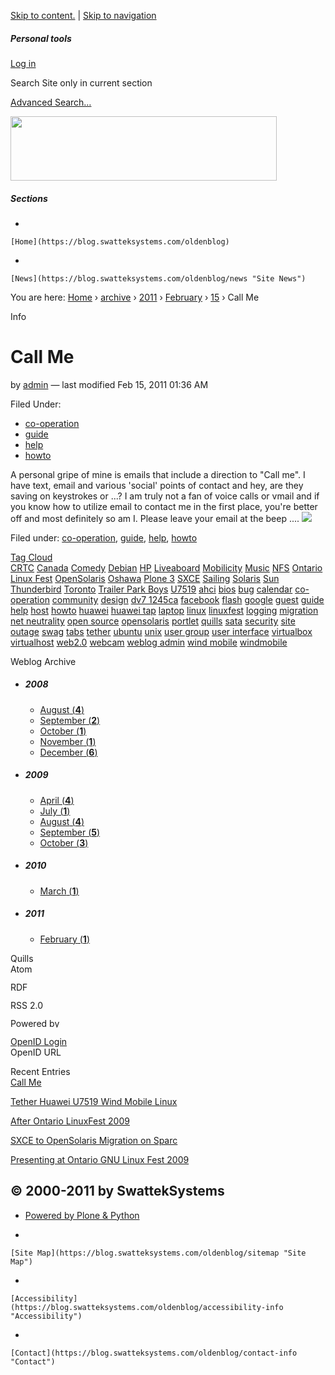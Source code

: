 [Skip to content.](https://blog.swatteksystems.com/oldenblog/whats-that/archive/2011/02/15/call-me#content) | [Skip to navigation](https://blog.swatteksystems.com/oldenblog/whats-that/archive/2011/02/15/call-me#portlet-navigation-tree)

##### Personal tools

<a href="https://blog.swatteksystems.com/oldenblog/login_form" id="personaltools-login">Log in</a>

Search Site
only in current section

[Advanced Search…](https://blog.swatteksystems.com/oldenblog/search_form)

<a href="https://blog.swatteksystems.com/oldenblog" id="portal-logo" title="Home"><img src="https://blog.swatteksystems.com/oldenblog/logo.png" width="426" height="103" /></a>
##### Sections

-   

    [Home](https://blog.swatteksystems.com/oldenblog)
-   

    [News](https://blog.swatteksystems.com/oldenblog/news "Site News")

<span id="breadcrumbs-you-are-here">You are here:</span> <span id="breadcrumbs-home"> [Home](https://blog.swatteksystems.com/oldenblog) <span class="breadcrumbSeparator"> › </span> </span> <span id="breadcrumbs-1" dir="ltr"> [archive](https://blog.swatteksystems.com/oldenblog/whats-that/archive) <span class="breadcrumbSeparator"> › </span> </span> <span id="breadcrumbs-2" dir="ltr"> [2011](https://blog.swatteksystems.com/oldenblog/whats-that/archive/2011) <span class="breadcrumbSeparator"> › </span> </span> <span id="breadcrumbs-3" dir="ltr"> [February](https://blog.swatteksystems.com/oldenblog/whats-that/archive/2011/02) <span class="breadcrumbSeparator"> › </span> </span> <span id="breadcrumbs-4" dir="ltr"> [15](https://blog.swatteksystems.com/oldenblog/whats-that/archive/2011/02/15) <span class="breadcrumbSeparator"> › </span> </span> <span id="breadcrumbs-5" dir="ltr"> <span id="breadcrumbs-current">Call Me</span> </span>

Info  

<span id="parent-fieldname-title"> Call Me </span>
==================================================

<span> by </span> [admin](https://blog.swatteksystems.com/oldenblog/whats-that/authors/admin) — last modified Feb 15, 2011 01:36 AM

Filed Under:

-   [co-operation](https://blog.swatteksystems.com/oldenblog/whats-that/topics/co-operation)
-   [guide](https://blog.swatteksystems.com/oldenblog/whats-that/topics/guide)
-   [help](https://blog.swatteksystems.com/oldenblog/whats-that/topics/help)
-   [howto](https://blog.swatteksystems.com/oldenblog/whats-that/topics/howto)

[](https://blog.swatteksystems.com/oldenblog/whats-that/topics/co-operation) [](https://blog.swatteksystems.com/oldenblog/whats-that/topics/guide) [](https://blog.swatteksystems.com/oldenblog/whats-that/topics/help) [](https://blog.swatteksystems.com/oldenblog/whats-that/topics/howto)

<span id="parent-fieldname-description"> </span>

A personal gripe of mine is emails that include a direction to "Call me". I have text, email and various 'social' points of contact and hey, are they saving on keystrokes or ...?
I am truly not a fan of voice calls or vmail and if you know how to utilize email to contact me in the first place, you're better off and most definitely so am I.
Please leave your email at the beep ....
<img src="http://img.zemanta.com/pixy.gif?x-id=75557fc5-db34-8c15-bdf8-6705c3bf6101" class="zemanta-pixie-img" />

Filed under: <span> <a href="https://blog.swatteksystems.com/oldenblog/search?Subject%3Alist=co-operation" class="link-category">co-operation</a><span class="separator">,</span> </span> <span> <a href="https://blog.swatteksystems.com/oldenblog/search?Subject%3Alist=guide" class="link-category">guide</a><span class="separator">,</span> </span> <span> <a href="https://blog.swatteksystems.com/oldenblog/search?Subject%3Alist=help" class="link-category">help</a><span class="separator">,</span> </span> <span> <a href="https://blog.swatteksystems.com/oldenblog/search?Subject%3Alist=howto" class="link-category">howto</a> </span>

 <span class="portletTopLeft"></span> <a href="https://blog.swatteksystems.com/oldenblog/whats-that/topics" class="tile">Tag Cloud</a> <span class="portletTopRight"></span>   
<a href="https://blog.swatteksystems.com/oldenblog/whats-that/topics/CRTC" class="cloudItem tagRank_0" title="1 entries">CRTC</a> <a href="https://blog.swatteksystems.com/oldenblog/whats-that/topics/Canada" class="cloudItem tagRank_2" title="5 entries">Canada</a> <a href="https://blog.swatteksystems.com/oldenblog/whats-that/topics/Comedy" class="cloudItem tagRank_0" title="1 entries">Comedy</a> <a href="https://blog.swatteksystems.com/oldenblog/whats-that/topics/Debian" class="cloudItem tagRank_0" title="1 entries">Debian</a> <a href="https://blog.swatteksystems.com/oldenblog/whats-that/topics/HP" class="cloudItem tagRank_2" title="4 entries">HP</a> <a href="https://blog.swatteksystems.com/oldenblog/whats-that/topics/Liveaboard" class="cloudItem tagRank_0" title="1 entries">Liveaboard</a> <a href="https://blog.swatteksystems.com/oldenblog/whats-that/topics/Mobilicity" class="cloudItem tagRank_0" title="1 entries">Mobilicity</a> <a href="https://blog.swatteksystems.com/oldenblog/whats-that/topics/Music" class="cloudItem tagRank_0" title="1 entries">Music</a> <a href="https://blog.swatteksystems.com/oldenblog/whats-that/topics/NFS" class="cloudItem tagRank_0" title="2 entries">NFS</a> <a href="https://blog.swatteksystems.com/oldenblog/whats-that/topics/Ontario%20Linux%20Fest" class="cloudItem tagRank_0" title="2 entries">Ontario Linux Fest</a> <a href="https://blog.swatteksystems.com/oldenblog/whats-that/topics/OpenSolaris" class="cloudItem tagRank_7" title="12 entries">OpenSolaris</a> <a href="https://blog.swatteksystems.com/oldenblog/whats-that/topics/Oshawa" class="cloudItem tagRank_0" title="1 entries">Oshawa</a> <a href="https://blog.swatteksystems.com/oldenblog/whats-that/topics/Plone%203" class="cloudItem tagRank_2" title="4 entries">Plone 3</a> <a href="https://blog.swatteksystems.com/oldenblog/whats-that/topics/SXCE" class="cloudItem tagRank_0" title="1 entries">SXCE</a> <a href="https://blog.swatteksystems.com/oldenblog/whats-that/topics/Sailing" class="cloudItem tagRank_0" title="1 entries">Sailing</a> <a href="https://blog.swatteksystems.com/oldenblog/whats-that/topics/Solaris" class="cloudItem tagRank_4" title="7 entries">Solaris</a> <a href="https://blog.swatteksystems.com/oldenblog/whats-that/topics/Sun" class="cloudItem tagRank_6" title="10 entries">Sun</a> <a href="https://blog.swatteksystems.com/oldenblog/whats-that/topics/Thunderbird" class="cloudItem tagRank_0" title="1 entries">Thunderbird</a> <a href="https://blog.swatteksystems.com/oldenblog/whats-that/topics/Toronto" class="cloudItem tagRank_5" title="8 entries">Toronto</a> <a href="https://blog.swatteksystems.com/oldenblog/whats-that/topics/Trailer%20Park%20Boys" class="cloudItem tagRank_0" title="1 entries">Trailer Park Boys</a> <a href="https://blog.swatteksystems.com/oldenblog/whats-that/topics/U7519" class="cloudItem tagRank_0" title="1 entries">U7519</a> <a href="https://blog.swatteksystems.com/oldenblog/whats-that/topics/ahci" class="cloudItem tagRank_0" title="1 entries">ahci</a> <a href="https://blog.swatteksystems.com/oldenblog/whats-that/topics/bios" class="cloudItem tagRank_0" title="1 entries">bios</a> <a href="https://blog.swatteksystems.com/oldenblog/whats-that/topics/bug" class="cloudItem tagRank_1" title="3 entries">bug</a> <a href="https://blog.swatteksystems.com/oldenblog/whats-that/topics/calendar" class="cloudItem tagRank_0" title="1 entries">calendar</a> <a href="https://blog.swatteksystems.com/oldenblog/whats-that/topics/co-operation" class="cloudItem tagRank_1" title="3 entries">co-operation</a> <a href="https://blog.swatteksystems.com/oldenblog/whats-that/topics/community" class="cloudItem tagRank_2" title="5 entries">community</a> <a href="https://blog.swatteksystems.com/oldenblog/whats-that/topics/design" class="cloudItem tagRank_0" title="1 entries">design</a> <a href="https://blog.swatteksystems.com/oldenblog/whats-that/topics/dv7%201245ca" class="cloudItem tagRank_2" title="4 entries">dv7 1245ca</a> <a href="https://blog.swatteksystems.com/oldenblog/whats-that/topics/facebook" class="cloudItem tagRank_0" title="1 entries">facebook</a> <a href="https://blog.swatteksystems.com/oldenblog/whats-that/topics/flash" class="cloudItem tagRank_0" title="1 entries">flash</a> <a href="https://blog.swatteksystems.com/oldenblog/whats-that/topics/google" class="cloudItem tagRank_0" title="2 entries">google</a> <a href="https://blog.swatteksystems.com/oldenblog/whats-that/topics/guest" class="cloudItem tagRank_0" title="1 entries">guest</a> <a href="https://blog.swatteksystems.com/oldenblog/whats-that/topics/guide" class="cloudItem tagRank_5" title="9 entries">guide</a> <a href="https://blog.swatteksystems.com/oldenblog/whats-that/topics/help" class="cloudItem tagRank_1" title="3 entries">help</a> <a href="https://blog.swatteksystems.com/oldenblog/whats-that/topics/host" class="cloudItem tagRank_0" title="1 entries">host</a> <a href="https://blog.swatteksystems.com/oldenblog/whats-that/topics/howto" class="cloudItem tagRank_7" title="11 entries">howto</a> <a href="https://blog.swatteksystems.com/oldenblog/whats-that/topics/huawei" class="cloudItem tagRank_0" title="1 entries">huawei</a> <a href="https://blog.swatteksystems.com/oldenblog/whats-that/topics/huawei%20tap" class="cloudItem tagRank_0" title="1 entries">huawei tap</a> <a href="https://blog.swatteksystems.com/oldenblog/whats-that/topics/laptop" class="cloudItem tagRank_2" title="4 entries">laptop</a> <a href="https://blog.swatteksystems.com/oldenblog/whats-that/topics/linux" class="cloudItem tagRank_4" title="7 entries">linux</a> <a href="https://blog.swatteksystems.com/oldenblog/whats-that/topics/linuxfest" class="cloudItem tagRank_0" title="1 entries">linuxfest</a> <a href="https://blog.swatteksystems.com/oldenblog/whats-that/topics/logging" class="cloudItem tagRank_0" title="1 entries">logging</a> <a href="https://blog.swatteksystems.com/oldenblog/whats-that/topics/migration" class="cloudItem tagRank_0" title="1 entries">migration</a> <a href="https://blog.swatteksystems.com/oldenblog/whats-that/topics/net%20neutrality" class="cloudItem tagRank_0" title="1 entries">net neutrality</a> <a href="https://blog.swatteksystems.com/oldenblog/whats-that/topics/open%20source" class="cloudItem tagRank_3" title="6 entries">open source</a> <a href="https://blog.swatteksystems.com/oldenblog/whats-that/topics/opensolaris" class="cloudItem tagRank_10" title="15 entries">opensolaris</a> <a href="https://blog.swatteksystems.com/oldenblog/whats-that/topics/portlet" class="cloudItem tagRank_0" title="1 entries">portlet</a> <a href="https://blog.swatteksystems.com/oldenblog/whats-that/topics/quills" class="cloudItem tagRank_0" title="1 entries">quills</a> <a href="https://blog.swatteksystems.com/oldenblog/whats-that/topics/sata" class="cloudItem tagRank_0" title="1 entries">sata</a> <a href="https://blog.swatteksystems.com/oldenblog/whats-that/topics/security" class="cloudItem tagRank_0" title="2 entries">security</a> <a href="https://blog.swatteksystems.com/oldenblog/whats-that/topics/site%20outage" class="cloudItem tagRank_0" title="1 entries">site outage</a> <a href="https://blog.swatteksystems.com/oldenblog/whats-that/topics/swag" class="cloudItem tagRank_0" title="1 entries">swag</a> <a href="https://blog.swatteksystems.com/oldenblog/whats-that/topics/tabs" class="cloudItem tagRank_0" title="1 entries">tabs</a> <a href="https://blog.swatteksystems.com/oldenblog/whats-that/topics/tether" class="cloudItem tagRank_0" title="1 entries">tether</a> <a href="https://blog.swatteksystems.com/oldenblog/whats-that/topics/ubuntu" class="cloudItem tagRank_0" title="2 entries">ubuntu</a> <a href="https://blog.swatteksystems.com/oldenblog/whats-that/topics/unix" class="cloudItem tagRank_5" title="9 entries">unix</a> <a href="https://blog.swatteksystems.com/oldenblog/whats-that/topics/user%20group" class="cloudItem tagRank_3" title="6 entries">user group</a> <a href="https://blog.swatteksystems.com/oldenblog/whats-that/topics/user%20interface" class="cloudItem tagRank_0" title="1 entries">user interface</a> <a href="https://blog.swatteksystems.com/oldenblog/whats-that/topics/virtualbox" class="cloudItem tagRank_0" title="1 entries">virtualbox</a> <a href="https://blog.swatteksystems.com/oldenblog/whats-that/topics/virtualhost" class="cloudItem tagRank_0" title="2 entries">virtualhost</a> <a href="https://blog.swatteksystems.com/oldenblog/whats-that/topics/web2.0" class="cloudItem tagRank_6" title="10 entries">web2.0</a> <a href="https://blog.swatteksystems.com/oldenblog/whats-that/topics/webcam" class="cloudItem tagRank_0" title="1 entries">webcam</a> <a href="https://blog.swatteksystems.com/oldenblog/whats-that/topics/weblog%20admin" class="cloudItem tagRank_0" title="1 entries">weblog admin</a> <a href="https://blog.swatteksystems.com/oldenblog/whats-that/topics/wind%20mobile" class="cloudItem tagRank_0" title="1 entries">wind mobile</a> <a href="https://blog.swatteksystems.com/oldenblog/whats-that/topics/windmobile" class="cloudItem tagRank_0" title="1 entries">windmobile</a>

<span class="portletBottomLeft"></span> <span class="portletBottomRight"></span>

 <span class="portletTopLeft"></span> <span class="tile">Weblog Archive</span> <span class="portletTopRight"></span>   
-   ##### 2008

    -   [<span>August</span> (**4**)](https://blog.swatteksystems.com/oldenblog/whats-that/archive/2008/08)
    -   [<span>September</span> (**2**)](https://blog.swatteksystems.com/oldenblog/whats-that/archive/2008/09)
    -   [<span>October</span> (**1**)](https://blog.swatteksystems.com/oldenblog/whats-that/archive/2008/10)
    -   [<span>November</span> (**1**)](https://blog.swatteksystems.com/oldenblog/whats-that/archive/2008/11)
    -   [<span>December</span> (**6**)](https://blog.swatteksystems.com/oldenblog/whats-that/archive/2008/12)

-   ##### 2009

    -   [<span>April</span> (**4**)](https://blog.swatteksystems.com/oldenblog/whats-that/archive/2009/04)
    -   [<span>July</span> (**1**)](https://blog.swatteksystems.com/oldenblog/whats-that/archive/2009/07)
    -   [<span>August</span> (**4**)](https://blog.swatteksystems.com/oldenblog/whats-that/archive/2009/08)
    -   [<span>September</span> (**5**)](https://blog.swatteksystems.com/oldenblog/whats-that/archive/2009/09)
    -   [<span>October</span> (**3**)](https://blog.swatteksystems.com/oldenblog/whats-that/archive/2009/10)

-   ##### 2010

    -   [<span>March</span> (**1**)](https://blog.swatteksystems.com/oldenblog/whats-that/archive/2010/03)

-   ##### 2011

    -   [<span>February</span> (**1**)](https://blog.swatteksystems.com/oldenblog/whats-that/archive/2011/02)

 <span class="portletTopLeft"></span> <span class="tile">Quills</span> <span class="portletTopRight"></span>   
[<img src="https://blog.swatteksystems.com/oldenblog/atom_feed.gif" title="Atom Enabled" alt="Atom" width="80" height="15" />](https://blog.swatteksystems.com/oldenblog/whats-that/atom.xml)

[<img src="https://blog.swatteksystems.com/oldenblog/rdf_feed.gif" title="Semantic feed" alt="RDF" width="80" height="15" />](https://blog.swatteksystems.com/oldenblog/whats-that/feed.rdf)

[<img src="https://blog.swatteksystems.com/oldenblog/rss_feed.gif" title="RSS 2.0 feed" alt="RSS 2.0" width="80" height="15" />](https://blog.swatteksystems.com/oldenblog/whats-that/rss.xml)

[<img src="https://blog.swatteksystems.com/oldenblog/quills_powered.gif" title="Quills weblog system for Plone" alt="Powered by Quills" width="80" height="15" />](http://plone.org/products/quills) <span class="portletBottomLeft"></span> <span class="portletBottomRight"></span>

 <span class="portletTopLeft"></span> <a href="https://blog.swatteksystems.com/oldenblog/login_form" class="tile">OpenID Login</a> <span class="portletTopRight"></span>   
OpenID URL

 <span class="portletTopLeft"></span> <span class="tile">Recent Entries</span> <span class="portletTopRight"></span>   
[Call Me](https://blog.swatteksystems.com/oldenblog/whats-that/archive/2011/02/15/call-me)

[Tether Huawei U7519 Wind Mobile Linux](https://blog.swatteksystems.com/oldenblog/whats-that/archive/2010/03/07/tether-huawei-u7519-wind-mobile-linux)

[After Ontario LinuxFest 2009](https://blog.swatteksystems.com/oldenblog/whats-that/archive/2009/10/31/day-after-ontario-linux-fest-2009)

[SXCE to OpenSolaris Migration on Sparc](https://blog.swatteksystems.com/oldenblog/whats-that/archive/2009/10/20/sxce-to-opensolaris-migration-on-sparc)

[Presenting at Ontario GNU Linux Fest 2009](https://blog.swatteksystems.com/oldenblog/whats-that/archive/2009/10/07/presenting-at-ontario-gnu-linux-fest-2009)

<span class="portletBottomLeft"></span> <span class="portletBottomRight"></span>

© 2000-2011 by SwattekSystems
-----------------------------

-   [Powered by Plone & Python](http://plone.org "This site was built using the Plone Open Source CMS/WCM.")

-   

    [Site Map](https://blog.swatteksystems.com/oldenblog/sitemap "Site Map")
-   

    [Accessibility](https://blog.swatteksystems.com/oldenblog/accessibility-info "Accessibility")
-   

    [Contact](https://blog.swatteksystems.com/oldenblog/contact-info "Contact")


